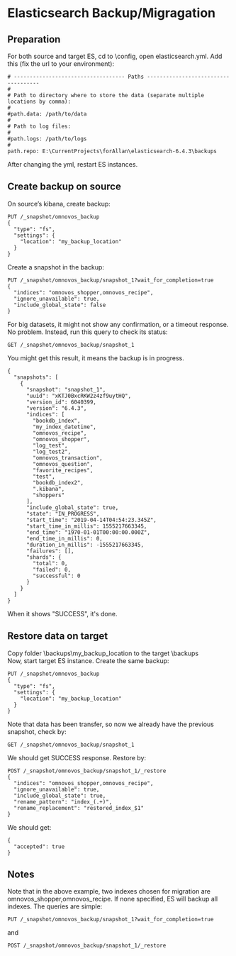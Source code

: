 # Elasticsearch Backup/Migragation

## Preparation
For both source and target ES, cd to \config\, open elasticsearch.yml. Add this (fix the url to your environment): 
```
# ----------------------------------- Paths ------------------------------------
#
# Path to directory where to store the data (separate multiple locations by comma):
#
#path.data: /path/to/data
#
# Path to log files:
#
#path.logs: /path/to/logs
#
path.repo: E:\CurrentProjects\forAllan\elasticsearch-6.4.3\backups
```
After changing the yml, restart ES instances.

## Create backup on source
On source’s kibana, create backup:
```
PUT /_snapshot/omnovos_backup
{
  "type": "fs",
  "settings": {
    "location": "my_backup_location"
  }
}
```

Create a snapshot in the backup:
```
PUT /_snapshot/omnovos_backup/snapshot_1?wait_for_completion=true
{
  "indices": "omnovos_shopper,omnovos_recipe",
  "ignore_unavailable": true,
  "include_global_state": false
}
```

For big datasets, it might not show any confirmation, or a timeout response. No problem. Instead, run this query to check its status:
```
GET /_snapshot/omnovos_backup/snapshot_1
```

You might get this result, it means the backup is in progress. 

```
{
  "snapshots": [
    {
      "snapshot": "snapshot_1",
      "uuid": "xKTJ0BxcRKW2z4zf9uytHQ",
      "version_id": 6040399,
      "version": "6.4.3",
      "indices": [
        "bookdb_index",
        "my_index_datetime",
        "omnovos_recipe",
        "omnovos_shopper",
        "log_test",
        "log_test2",
        "omnovos_transaction",
        "omnovos_question",
        "favorite_recipes",
        "test",
        "bookdb_index2",
        ".kibana",
        "shoppers"
      ],
      "include_global_state": true,
      "state": "IN_PROGRESS",
      "start_time": "2019-04-14T04:54:23.345Z",
      "start_time_in_millis": 1555217663345,
      "end_time": "1970-01-01T00:00:00.000Z",
      "end_time_in_millis": 0,
      "duration_in_millis": -1555217663345,
      "failures": [],
      "shards": {
        "total": 0,
        "failed": 0,
        "successful": 0
      }
    }
  ]
}
```
When it shows "SUCCESS", it's done.

## Restore data on target
Copy folder \backups\my_backup_location to the target \backups\
Now, start target ES instance.
Create the same backup:
```
PUT /_snapshot/omnovos_backup
{
  "type": "fs",
  "settings": {
    "location": "my_backup_location"
  }
}
```
Note that data has been transfer, so now we already have the previous snapshot, check by:
```
GET /_snapshot/omnovos_backup/snapshot_1
```
We should get SUCCESS response.
Restore by:
```
POST /_snapshot/omnovos_backup/snapshot_1/_restore
{
  "indices": "omnovos_shopper,omnovos_recipe",
  "ignore_unavailable": true,
  "include_global_state": true,
  "rename_pattern": "index_(.+)",
  "rename_replacement": "restored_index_$1"
}
```
We should get:
```
{
  "accepted": true
}
```

## Notes
Note that in the above example, two indexes chosen for migration are omnovos_shopper,omnovos_recipe. If none specified, ES will backup all indexes. 
The queries are simple:
```
PUT /_snapshot/omnovos_backup/snapshot_1?wait_for_completion=true
```
and 
```
POST /_snapshot/omnovos_backup/snapshot_1/_restore
```
